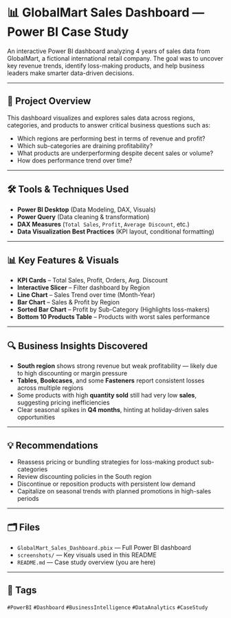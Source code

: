 # 📊 GlobalMart Sales Dashboard — Power BI Case Study

An interactive Power BI dashboard analyzing 4 years of sales data from GlobalMart, a fictional international retail company. The goal was to uncover key revenue trends, identify loss-making products, and help business leaders make smarter data-driven decisions.

---

## 🧩 Project Overview

This dashboard visualizes and explores sales data across regions, categories, and products to answer critical business questions such as:

- Which regions are performing best in terms of revenue and profit?
- Which sub-categories are draining profitability?
- What products are underperforming despite decent sales or volume?
- How does performance trend over time?

---

## 🛠 Tools & Techniques Used

- **Power BI Desktop** (Data Modeling, DAX, Visuals)
- **Power Query** (Data cleaning & transformation)
- **DAX Measures** (`Total Sales`, `Profit`, `Average Discount`, etc.)
- **Data Visualization Best Practices** (KPI layout, conditional formatting)

---

## 📊 Key Features & Visuals

- **KPI Cards** – Total Sales, Profit, Orders, Avg. Discount  
- **Interactive Slicer** – Filter dashboard by Region  
- **Line Chart** – Sales Trend over time (Month-Year)  
- **Bar Chart** – Sales & Profit by Region  
- **Sorted Bar Chart** – Profit by Sub-Category (Highlights loss-makers)  
- **Bottom 10 Products Table** – Products with worst sales performance  

---

## 🔍 Business Insights Discovered

- **South region** shows strong revenue but weak profitability — likely due to high discounting or margin pressure  
- **Tables**, **Bookcases**, and some **Fasteners** report consistent losses across multiple regions  
- Some products with high **quantity sold** still had very low **sales**, suggesting pricing inefficiencies  
- Clear seasonal spikes in **Q4 months**, hinting at holiday-driven sales opportunities

---

## 💡 Recommendations

- Reassess pricing or bundling strategies for loss-making product sub-categories  
- Review discounting policies in the South region  
- Discontinue or reposition products with persistent low demand  
- Capitalize on seasonal trends with planned promotions in high-sales periods

---


## 🗂️ Files

- `GlobalMart_Sales_Dashboard.pbix` — Full Power BI dashboard
- `screenshots/` — Key visuals used in this README
- `README.md` — Case study overview (you are here)

---


## 📌 Tags

`#PowerBI` `#Dashboard` `#BusinessIntelligence` `#DataAnalytics` `#CaseStudy`
